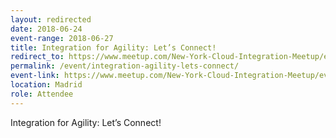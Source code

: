```yaml
---
layout: redirected
date: 2018-06-24
event-range: 2018-06-27
title: Integration for Agility: Let’s Connect!
redirect_to: https://www.meetup.com/New-York-Cloud-Integration-Meetup/events/251764136/
permalink: /event/integration-agility-lets-connect/
event-link: https://www.meetup.com/New-York-Cloud-Integration-Meetup/events/251764136/
location: Madrid
role: Attendee
---
```

Integration for Agility: Let’s Connect!
